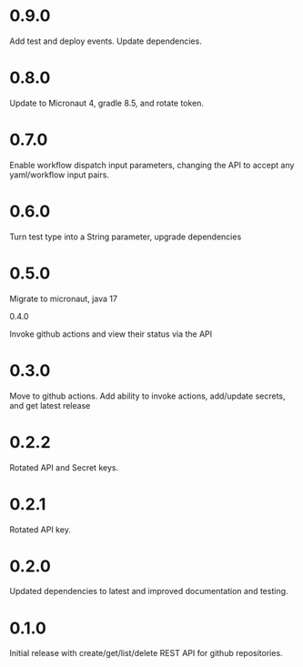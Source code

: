 # 0.9.0

Add test and deploy events. Update dependencies.

# 0.8.0

Update to Micronaut 4, gradle 8.5, and rotate token.

# 0.7.0

Enable workflow dispatch input parameters, changing the API to accept 
any yaml/workflow input pairs.

# 0.6.0

Turn test type into a String parameter, upgrade dependencies

# 0.5.0

Migrate to micronaut, java 17 

0.4.0

Invoke github actions and view their status via the API

# 0.3.0

Move to github actions. Add ability to invoke actions, 
add/update secrets, and get latest release

# 0.2.2

Rotated API and Secret keys.

# 0.2.1

Rotated API key.

# 0.2.0

Updated dependencies to latest and improved documentation and testing.

# 0.1.0

Initial release with create/get/list/delete REST API for github repositories.



